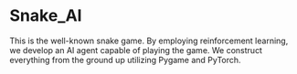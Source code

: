 # Snake_AI

This is the well-known snake game. By employing reinforcement learning, we develop an AI agent capable of playing the game. We construct everything from the ground up utilizing Pygame and PyTorch.

